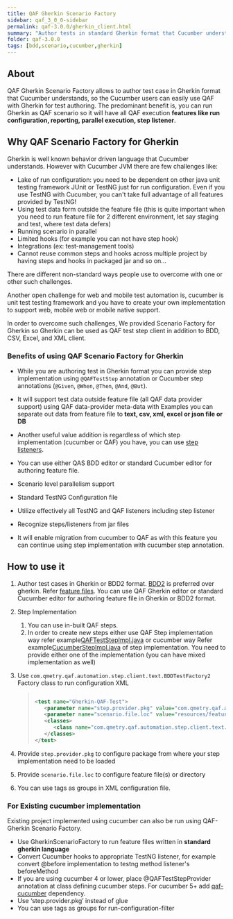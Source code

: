 ```yaml
---
title: QAF Gherkin Scenario Factory
sidebar: qaf_3_0_0-sidebar
permalink: qaf-3.0.0/gherkin_client.html
summary: "Author tests in standard Gherkin format that Cucumber understands with power of QAF as back-end"
folder: qaf-3.0.0
tags: [bdd,scenario,cucumber,gherkin]
---
```


## About

QAF Gherkin Scenario Factory allows to author test case in Gherkin format that Cucumber understands, so the Cucumber users can easily use QAF with Gherkin for test authoring.
The predominant benefit is, you can run Gherkin as QAF scenario so it will have all QAF execution **features like run configuration, reporting, parallel execution, step listener**.


## Why QAF Scenario Factory for Gherkin
Gherkin is well known behavior driven language that Cucumber understands. However with Cucumber JVM there are few challenges like:

-  Lake of run configuration: you need to be dependent on other java unit testing framework JUnit or TestNG just for run configuration. Even if you use TestNG with Cucumber, you can't take full advantage of all features provided by TestNG!
-  Using test data form outside the feature file (this is quite important when you need to run feature file for 2 different environment, let say staging and test, where test data defers)
-  Running scenario in parallel
-  Limited hooks (for example you can not have step hook)
-  Integrations (ex: test-management tools)
-  Cannot reuse common steps and hooks across multiple project by having steps and hooks in packaged jar and so on...  

There are different non-standard ways people use to overcome with one or other such challenges. 

Another open challenge for web and mobile test automation is, cucumber is unit test testing framework and you have to create your own implementation to support web, mobile web or mobile native support.

In order to overcome such challenges, We provided Scenario Factory for Gherkin so Gherkin can be used as QAF test step client in addition to BDD, CSV, Excel, and XML client.  


### Benefits of using QAF Scenario Factory for Gherkin

- While you are authoring test in Gherkin format you can provide step implementation using `@QAFTestStep` annotation or Cucumber step annotations (`@Given`, `@When`, `@Then`, `@And`, `@But`). 

- It will support test data outside feature file (all QAF data provider support) using QAF data-provider meta-data with Examples you can separate out data from feature file to **text, csv, xml, excel or json file or DB**

- Another useful value addition is regardless of which step implementation (cucumber or QAF) you have, you can use [step listeners]( https://qmetry.github.io/qaf/latest/qaf_listeners.html#teststep-listener).

- You can use either QAS BDD editor or standard Cucumber editor for authoring feature file.

- Scenario level parallelism support
- Standard TestNG Configuration file 
- Utilize effectively all TestNG and QAF listeners including step listener
- Recognize steps/listeners from jar files

- It will enable migration from cucumber to QAF as with this feature you can continue using step implementation with cucumber step annotation.


## How to use it

1.	Author test cases in Gherkin or BDD2 format. [BDD2](https://qmetry.github.io/qaf/latest/bdd2.html) is preferred over gherkin. Refer [feature files](https://github.com/qmetry/qaf/tree/master/test/resources/features). You can use QAF Gherkin editor or standard Cucumber editor for authoring feature file in Gherkin or BDD2 format.

2.  Step Implementation
	1.	You can use in-built QAF steps. 
	2.  In order to create new steps either use QAF Step implementation way refer example[QAFTestStepImpl.java](https://github.com/qmetry/qaf/blob/master/test/src/com/qmetry/qaf/automation/impl/step/qaf/QAFTestStepImpl.java) or cucumber way Refer example[CucumberStepImpl.java](https://github.com/qmetry/qaf/blob/master/test/src/com/qmetry/qaf/automation/impl/step/cucumber/CucumberStepImpl.java) of step implementation. You need to provide either one of the implementation (you can have mixed implementation as well)

3.	Use `com.qmetry.qaf.automation.step.client.text.BDDTestFactory2` Factory class to run configuration XML

	> ``` xml
	> 
	> <test name="Gherkin-QAF-Test">
	>    <parameter name="step.provider.pkg" value="com.qmetry.qaf.automation.impl.step.qaf" />
	>    <parameter name="scenario.file.loc" value="resources/features" />
	>    <classes>
	>       <class name="com.qmetry.qaf.automation.step.client.text.BDDTestFactory2" />
	>    </classes>
	> </test>
	> 
	> ```
	> 

4.	Provide  `step.provider.pkg` to configure package from where your step implementation need to be loaded
5.	Provide `scenario.file.loc` to configure feature file(s) or directory 
6.	You can use tags as groups in XML configuration file.

### For Existing cucumber implementation
Existing project implemented using cucumber can also be run using QAF-Gherkin Scenario Factory.

-  Use GherkinScenarioFactory to run feature files written in **standard gherkin language**
-  Convert Cucumber hooks to appropriate TestNG listener, for example convert @before implementation to testng method listener's beforeMethod
-  If you are using cucumber 4 or lower, place @QAFTestStepProvider annotation at class defining cucumber steps. For cucumber 5+ add [qaf-cucumber](https://github.com/qmetry/qaf-cucumber#qaf-cucumber) dependency.
-  Use ‘step.provider.pkg’ instead of glue
-  You can use tags as groups for run-configuration-filter

